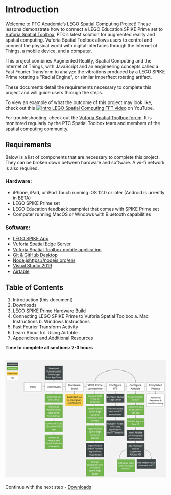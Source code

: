 # Introduction

Welcome to PTC Academic’s LEGO Spatial Computing Project! These lessons demonstrate how to connect a LEGO Education SPIKE Prime set to [Vuforia Spatial Toolbox](https://www.ptc.com/en/products/augmented-reality/vuforia-spatial-toolbox), PTC’s latest solution for augmented reality and spatial computing. Vuforia Spatial Toolbox allows users to control and connect the physical world with digital interfaces through the Internet of Things, a mobile device, and a computer.

This project combines Augmented Reality, Spatial Computing and the Internet of Things, with JavaScript and an engineering concepts called a Fast Fourier Transform to analyze the vibrations produced by a LEGO SPIKE Prime rotating a "Radial Engine", or similar imperftect rotating artifact.

These documents detail the requirements necessary to complete this project and will guide users through the steps.

To view an example of what the outcome of this project may look like, check out this [![Intro LEGO Spatial Computing FFT video](intro-video-image.png)](https://youtu.be/DtDQxQUz03o "Intro LEGO Spatial Computing FFT video") on YouTube.

For troubleshooting, check out the [Vuforia Spatial Toolbox forum](https://forum.spatialtoolbox.vuforia.com/). It is monitored regularly by the PTC Spatial Toolbox team and members of the spatial computing community.

## Requirements
Below is a list of components that are necessary to complete this project. They can be broken down between hardware and software. A wi-fi network is also required.

### Hardware:
* iPhone, iPad, or iPod Touch running iOS 12.0 or later (Android is  urrently in BETA)
* LEGO SPIKE Prime set
* LEGO Education feedback pamphlet that comes with SPIKE Prime set
* Computer running MacOS or Windows with Bluetooth capabilities

### Software:
* [LEGO SPIKE App](https://education.lego.com/en-us/downloads/spike-prime/software)
* [Vuforia Spatial Edge Server](https://github.com/tuftsceeo/PTC-Toolbox)
* [Vuforia Spatial Toolbox mobile application](https://apps.apple.com/us/app/vuforia-spatial-toolbox/id1506071001)
* [Git & GitHub Desktop](https://desktop.github.com/)
* [Node.js]()https://nodejs.org/en/
* [Visual Studio 2019](https://visualstudio.microsoft.com/)
* [Airtable](https://airtable.com/)

## Table of Contents

1. Introduction (this document)
2. Downloads
3. LEGO SPIKE Prime Hardware Build
4. Connecting LEGO SPIKE Prime to Vuforia Spatial Toolbox
    a. Mac Instructions
    b. Windows Instructions
5. Fast Fourier Transform Activity
6. Learn About IoT Using Airtable
7. Appendices and Additional Resources

**Time to complete all sections:  2-3 hours**

## ![Project Workflow Overview](https://github.com/PTC-Academic/LEGO-Spatial-Computing-Project/blob/master/Documentation/images/project-workflow.png)

Continue with the next step - [Downloads](https://github.com/PTC-Academic/LEGO-Spatial-Computing-Project/blob/master/Documentation/2-Downloads.md)